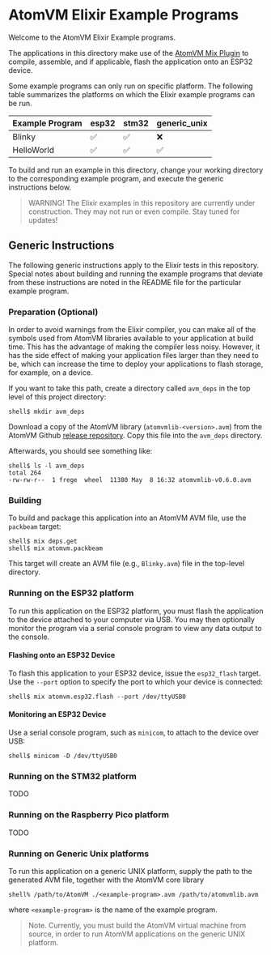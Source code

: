 
# AtomVM Elixir Example Programs

Welcome to the AtomVM Elixir Example programs.

The applications in this directory make use of the [AtomVM Mix Plugin](https://github.com/atomvm/ExAtomVM) to compile, assemble, and if applicable, flash the application onto an ESP32 device.

Some example programs can only run on specific platform.  The following table summarizes the platforms on which the Elixir example programs can be run.

| Example Program | esp32 | stm32 | generic_unix |
|-----------------|-------|-------|--------------|
| Blinky          | ✅ | ✅ | ❌ |
| HelloWorld      | ✅ | ✅ | ✅ |

To build and run an example in this directory, change your working directory to the corresponding example program, and execute the generic instructions below.

> WARNING!  The Elixir examples in this repository are currently under construction.  They may not run or even compile.  Stay tuned for updates!

## Generic Instructions

The following generic instructions apply to the Elixir tests in this repository.  Special notes about building and running the example programs that deviate from these instructions are noted in the README file for the particular example program.

### Preparation (Optional)

In order to avoid warnings from the Elixir compiler, you can make all of the symbols used from AtomVM libraries available to your application at build time.  This has the advantage of making the compiler less noisy.  However, it has the side effect of making your application files larger than they need to be, which can increase the time to deploy your applications to flash storage, for example, on a device.

If you want to take this path, create a directory called `avm_deps` in the top level of this project directory:

    shell$ mkdir avm_deps

Download a copy of the AtomVM library (`atomvmlib-<version>.avm`) from the AtomVM Github [release repository](https://github.com/atomvm/AtomVM/releases/).  Copy this file into the `avm_deps` directory.

Afterwards, you should see something like:

    shell$ ls -l avm_deps
    total 264
    -rw-rw-r--  1 frege  wheel  11380 May  8 16:32 atomvmlib-v0.6.0.avm

### Building

To build and package this application into an AtomVM AVM file, use the `packbeam` target:

    shell$ mix deps.get
    shell$ mix atomvm.packbeam

This target will create an AVM file (e.g., `Blinky.avm`) file in the top-level directory.

### Running on the ESP32 platform

To run this application on the ESP32 platform, you must flash the application to the device attached to your computer via USB.  You may then optionally monitor the program via a serial console program to view any data output to the console.

#### Flashing onto an ESP32 Device

To flash this application to your ESP32 device, issue the `esp32_flash` target.  Use the `--port` option to specify the port to which your device is connected:

    shell$ mix atomvm.esp32.flash --port /dev/ttyUSB0

#### Monitoring an ESP32 Device

Use a serial console program, such as `minicom`, to attach to the device over USB:

    shell$ minicom -D /dev/ttyUSB0

### Running on the STM32 platform

TODO

### Running on the Raspberry Pico platform

TODO

### Running on Generic Unix platforms

To run this application on a generic UNIX platform, supply the path to the generated AVM file, together with the AtomVM core library

    shell% /path/to/AtomVM ./<example-program>.avm /path/to/atomvmlib.avm

where `<example-program>` is the name of the example program.

> Note.  Currently, you must build the AtomVM virtual machine from source, in order to run AtomVM applications on the generic UNIX platform.
